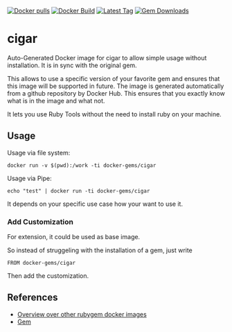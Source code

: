 [![Docker pulls](https://img.shields.io/docker/pulls/rubygem/cigar.svg)](https://hub.docker.com/r/rubygem/cigar/)
[![Docker Build](https://img.shields.io/docker/automated/rubygem/cigar.svg)](https://hub.docker.com/r/rubygem/cigar/)
[![Latest Tag](https://img.shields.io/github/tag/docker-rubygem/cigar.svg)](https://hub.docker.com/r/rubygem/cigar/)
[![Gem Downloads](https://img.shields.io/gem/dt/cigar.svg)](https://rubygems.org/gems/cigar/)
# cigar

Auto-Generated Docker image for cigar to allow simple usage without installation.
It is in sync with the original gem.

This allows to use a specific version of your favorite gem and ensures that this image will be supported in future.
The image is generated automatically from a github repository by Docker Hub.
This ensures that you exactly know what is in the image and what not.

It lets you use Ruby Tools without the need to install ruby on your machine.

## Usage

Usage via file system:

`docker run -v $(pwd):/work -ti docker-gems/cigar`

Usage via Pipe:

`echo "test" | docker run -ti docker-gems/cigar`

It depends on your specific use case how your want to use it.

### Add Customization

For extension, it could be used as base image.

So instead of struggeling with the installation of a gem, just write

`FROM docker-gems/cigar`

Then add the customization.

## References

 - [Overview over other rubygem docker images](https://github.com/thinkbot/docker-rubygem)
 - [Gem](https://rubygems.org/gems/cigar/)
